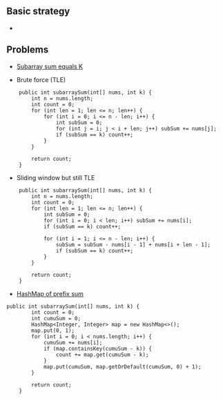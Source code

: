 ## Basic strategy

- 

## Problems

- [Subarray sum equals K](https://leetcode.com/problems/subarray-sum-equals-k/)

- Brute force (TLE)
```
    public int subarraySum(int[] nums, int k) {
        int n = nums.length;
        int count = 0;
        for (int len = 1; len <= n; len++) {
            for (int i = 0; i <= n - len; i++) {
                int subSum = 0;
                for (int j = i; j < i + len; j++) subSum += nums[j];
                if (subSum == k) count++;
            }
        }
        
        return count;
    }
```

- Sliding window but still TLE
```
    public int subarraySum(int[] nums, int k) {
        int n = nums.length;
        int count = 0;
        for (int len = 1; len <= n; len++) {
            int subSum = 0;
            for (int i = 0; i < len; i++) subSum += nums[i];
            if (subSum == k) count++;
            
            for (int i = 1; i <= n - len; i++) {
                subSum = subSum - nums[i - 1] + nums[i + len - 1];
                if (subSum == k) count++;
            }
        }
        
        return count;
    }
```

- [HashMap of prefix sum](https://www.youtube.com/watch?v=HbbYPQc-Oo4&t=3s)
```
public int subarraySum(int[] nums, int k) {
        int count = 0;
        int cumuSum = 0;
        HashMap<Integer, Integer> map = new HashMap<>();
        map.put(0, 1);
        for (int i = 0; i < nums.length; i++) {
            cumuSum += nums[i];
            if (map.containsKey(cumuSum - k)) {
                count += map.get(cumuSum - k);
            }
            map.put(cumuSum, map.getOrDefault(cumuSum, 0) + 1);
        }
        
        return count;
    }
```
